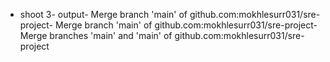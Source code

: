 - shoot 3- output- Merge branch 'main' of github.com:mokhlesurr031/sre-project- Merge branch 'main' of github.com:mokhlesurr031/sre-project- Merge branches 'main' and 'main' of github.com:mokhlesurr031/sre-project